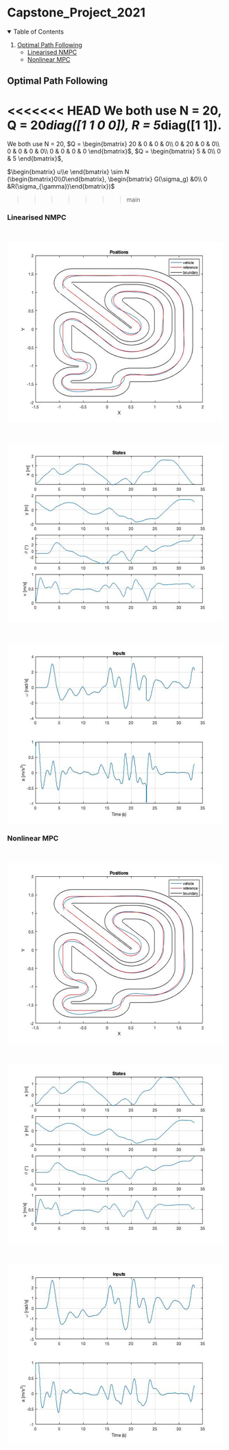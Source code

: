 # Capstone_Project_2021



<!-- TABLE OF CONTENTS -->
<details open="open">
  <summary>Table of Contents</summary>
  <ol>
    <li>
      <a href="#Optimal-Path-Following">Optimal Path Following</a>
      <ul>
        <li><a href="#Linearised-NMPC">Linearised NMPC</a></li>
        <li><a href="#Nonlinear-MPC">Nonlinear MPC</a></li>
      </ul>
    </li>
  </ol>
</details>




<!-- OPTIMAL PATH FOLLOWING -->
## Optimal Path Following
<<<<<<< HEAD
We both use N = 20, Q = 20*diag([1 1 0 0]), R = 5*diag([1 1]).
=======
We both use N = 20, 
$Q = \begin{bmatrix}
20 & 0 & 0 & 0\\
0 & 20 & 0 & 0\\
0 & 0 & 0 & 0\\
0 & 0 & 0 & 0
\end{bmatrix}$, 
$Q = \begin{bmatrix}
5 & 0\\
0 & 5
\end{bmatrix}$, 

$\begin{bmatrix} u\\e \end{bmatrix}  \sim 
N (\begin{bmatrix}0\\0\end{bmatrix},
\begin{bmatrix} G(\sigma_g) &0\\ 0 &R(\sigma_{\gamma})\end{bmatrix})$
>>>>>>> main

### Linearised NMPC

<br />
<p align="center">
  <a href="https://github.com/LinesKing/Capstone_Project_2021">
    <img src="Optimal Path Following/Linearised NMPC/history of position and track.jpg" alt="History of position and track in linearised NMPC" width="560" height="420">
  </a>
</p>

<br />
<p align="center">
  <a href="https://github.com/LinesKing/Capstone_Project_2021">
    <img src="Optimal Path Following/Linearised NMPC/histroy of state.jpg" alt="History of state in linearised NMPC" width="560" height="420">
  </a>
</p>

<br />
<p align="center">
  <a href="https://github.com/LinesKing/Capstone_Project_2021">
    <img src="Optimal Path Following/Linearised NMPC/history of input.jpg" alt="History of input in linearised NMPC" width="560" height="420">
  </a>
</p>

### Nonlinear MPC

<br />
<p align="center">
  <a href="https://github.com/LinesKing/Capstone_Project_2021">
    <img src="Optimal Path Following/Nonlinear MPC/histroy of position and track.jpg" alt="History of position and track in nonlinear MPC" width="560" height="420">
  </a>
</p>

<br />
<p align="center">
  <a href="https://github.com/LinesKing/Capstone_Project_2021">
    <img src="Optimal Path Following/Nonlinear MPC/history of state.jpg" alt="History of state in nonlinear MPC" width="560" height="420">
  </a>
</p>

<br />
<p align="center">
  <a href="https://github.com/LinesKing/Capstone_Project_2021">
    <img src="Optimal Path Following/Nonlinear MPC/history of input.jpg" alt="History of input in nonlinear MPC" width="560" height="420">
  </a>
</p>

